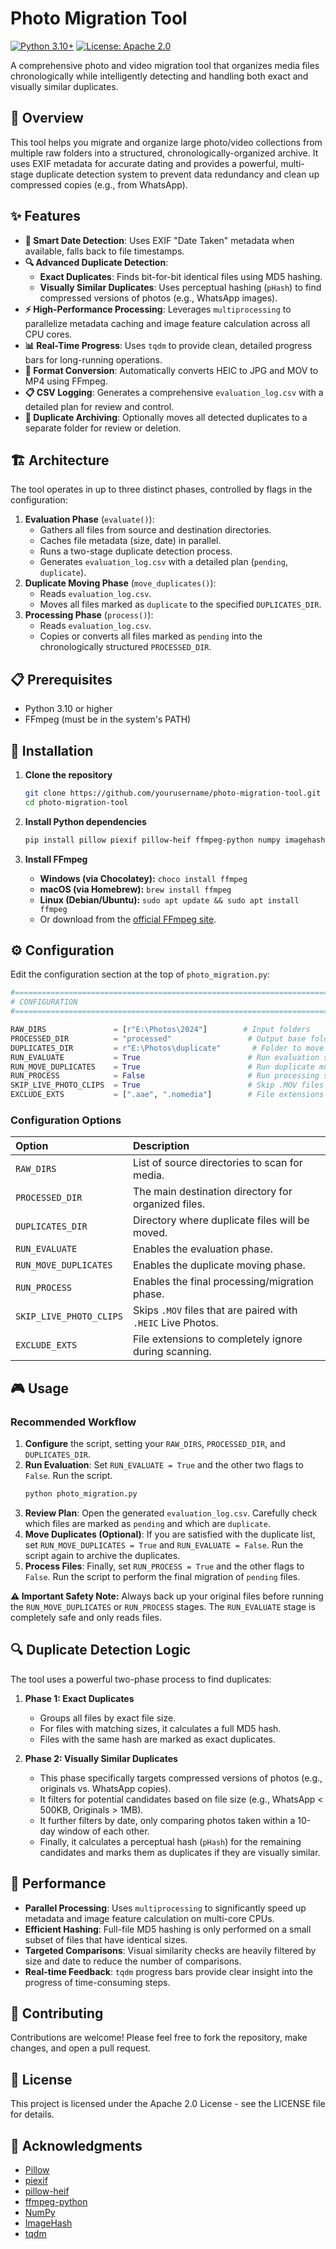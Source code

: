 # Photo Migration Tool

[![Python 3.10+](https://img.shields.io/badge/python-3.10+-blue.svg)](https://www.python.org/downloads/)
[![License: Apache 2.0](https://img.shields.io/badge/License-Apache%202.0-yellow.svg)](https://opensource.org/licenses/Apache-2.0)

A comprehensive photo and video migration tool that organizes media files chronologically while intelligently detecting and handling both exact and visually similar duplicates.

## 🎯 Overview

This tool helps you migrate and organize large photo/video collections from multiple raw folders into a structured, chronologically-organized archive. It uses EXIF metadata for accurate dating and provides a powerful, multi-stage duplicate detection system to prevent data redundancy and clean up compressed copies (e.g., from WhatsApp).

## ✨ Features

- **📅 Smart Date Detection**: Uses EXIF "Date Taken" metadata when available, falls back to file timestamps.
- **🔍 Advanced Duplicate Detection**:
    - **Exact Duplicates**: Finds bit-for-bit identical files using MD5 hashing.
    - **Visually Similar Duplicates**: Uses perceptual hashing (`pHash`) to find compressed versions of photos (e.g., WhatsApp images).
- **⚡ High-Performance Processing**: Leverages `multiprocessing` to parallelize metadata caching and image feature calculation across all CPU cores.
- **📊 Real-Time Progress**: Uses `tqdm` to provide clean, detailed progress bars for long-running operations.
- **🔄 Format Conversion**: Automatically converts HEIC to JPG and MOV to MP4 using FFmpeg.
- **📋 CSV Logging**: Generates a comprehensive `evaluation_log.csv` with a detailed plan for review and control.
- **📁 Duplicate Archiving**: Optionally moves all detected duplicates to a separate folder for review or deletion.

## 🏗️ Architecture

The tool operates in up to three distinct phases, controlled by flags in the configuration:

1.  **Evaluation Phase** (`evaluate()`):
    - Gathers all files from source and destination directories.
    - Caches file metadata (size, date) in parallel.
    - Runs a two-stage duplicate detection process.
    - Generates `evaluation_log.csv` with a detailed plan (`pending`, `duplicate`).
2.  **Duplicate Moving Phase** (`move_duplicates()`):
    - Reads `evaluation_log.csv`.
    - Moves all files marked as `duplicate` to the specified `DUPLICATES_DIR`.
3.  **Processing Phase** (`process()`):
    - Reads `evaluation_log.csv`.
    - Copies or converts all files marked as `pending` into the chronologically structured `PROCESSED_DIR`.

## 📋 Prerequisites

- Python 3.10 or higher
- FFmpeg (must be in the system's PATH)

## 🚀 Installation

1.  **Clone the repository**
    ```bash
    git clone https://github.com/yourusername/photo-migration-tool.git
    cd photo-migration-tool
    ```

2.  **Install Python dependencies**
    ```bash
    pip install pillow piexif pillow-heif ffmpeg-python numpy imagehash tqdm
    ```

3.  **Install FFmpeg**
    - **Windows (via Chocolatey):** `choco install ffmpeg`
    - **macOS (via Homebrew):** `brew install ffmpeg`
    - **Linux (Debian/Ubuntu):** `sudo apt update && sudo apt install ffmpeg`
    - Or download from the [official FFmpeg site](https://ffmpeg.org/download.html).

## ⚙️ Configuration

Edit the configuration section at the top of `photo_migration.py`:

```python
#==================================================================================
# CONFIGURATION
#==================================================================================

RAW_DIRS               = [r"E:\Photos\2024"]        # Input folders
PROCESSED_DIR          = "processed"                 # Output base folder
DUPLICATES_DIR         = r"E:\Photos\duplicate"       # Folder to move duplicates to
RUN_EVALUATE           = True                        # Run evaluation stage
RUN_MOVE_DUPLICATES    = True                        # Run duplicate moving stage
RUN_PROCESS            = False                       # Run processing stage
SKIP_LIVE_PHOTO_CLIPS  = True                        # Skip .MOV files paired with .HEIC
EXCLUDE_EXTS           = [".aae", ".nomedia"]        # File extensions to exclude in evaluation
```

### Configuration Options

| Option | Description |
| :--- | :--- |
| `RAW_DIRS` | List of source directories to scan for media. |
| `PROCESSED_DIR` | The main destination directory for organized files. |
| `DUPLICATES_DIR` | Directory where duplicate files will be moved. |
| `RUN_EVALUATE` | Enables the evaluation phase. |
| `RUN_MOVE_DUPLICATES` | Enables the duplicate moving phase. |
| `RUN_PROCESS` | Enables the final processing/migration phase. |
| `SKIP_LIVE_PHOTO_CLIPS` | Skips `.MOV` files that are paired with `.HEIC` Live Photos. |
| `EXCLUDE_EXTS` | File extensions to completely ignore during scanning. |

## 🎮 Usage

### Recommended Workflow

1.  **Configure** the script, setting your `RAW_DIRS`, `PROCESSED_DIR`, and `DUPLICATES_DIR`.
2.  **Run Evaluation**: Set `RUN_EVALUATE = True` and the other two flags to `False`. Run the script.
    ```bash
    python photo_migration.py
    ```
3.  **Review Plan**: Open the generated `evaluation_log.csv`. Carefully check which files are marked as `pending` and which are `duplicate`.
4.  **Move Duplicates (Optional)**: If you are satisfied with the duplicate list, set `RUN_MOVE_DUPLICATES = True` and `RUN_EVALUATE = False`. Run the script again to archive the duplicates.
5.  **Process Files**: Finally, set `RUN_PROCESS = True` and the other flags to `False`. Run the script to perform the final migration of `pending` files.

**⚠️ Important Safety Note:** Always back up your original files before running the `RUN_MOVE_DUPLICATES` or `RUN_PROCESS` stages. The `RUN_EVALUATE` stage is completely safe and only reads files.

## 🔍 Duplicate Detection Logic

The tool uses a powerful two-phase process to find duplicates:

1.  **Phase 1: Exact Duplicates**
    - Groups all files by exact file size.
    - For files with matching sizes, it calculates a full MD5 hash.
    - Files with the same hash are marked as exact duplicates.

2.  **Phase 2: Visually Similar Duplicates**
    - This phase specifically targets compressed versions of photos (e.g., originals vs. WhatsApp copies).
    - It filters for potential candidates based on file size (e.g., WhatsApp < 500KB, Originals > 1MB).
    - It further filters by date, only comparing photos taken within a 10-day window of each other.
    - Finally, it calculates a perceptual hash (`pHash`) for the remaining candidates and marks them as duplicates if they are visually similar.

## 🚀 Performance

- **Parallel Processing**: Uses `multiprocessing` to significantly speed up metadata and image feature calculation on multi-core CPUs.
- **Efficient Hashing**: Full-file MD5 hashing is only performed on a small subset of files that have identical sizes.
- **Targeted Comparisons**: Visual similarity checks are heavily filtered by size and date to reduce the number of comparisons.
- **Real-time Feedback**: `tqdm` progress bars provide clear insight into the progress of time-consuming steps.

## 🤝 Contributing

Contributions are welcome! Please feel free to fork the repository, make changes, and open a pull request.

## 📄 License

This project is licensed under the Apache 2.0 License - see the LICENSE file for details.

## 🙏 Acknowledgments

- [Pillow](https://python-pillow.org/)
- [piexif](https://github.com/hMatoba/Piexif)
- [pillow-heif](https://github.com/bigcat88/pillow_heif)
- [ffmpeg-python](https://github.com/kkroening/ffmpeg-python)
- [NumPy](https://numpy.org/)
- [ImageHash](https://github.com/JohannesBuchner/imagehash)
- [tqdm](https://github.com/tqdm/tqdm)